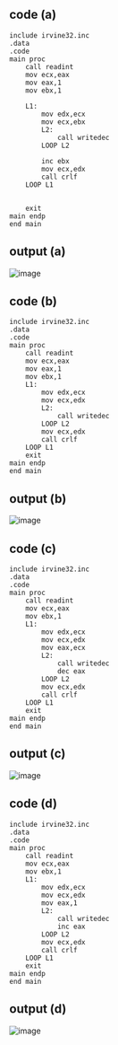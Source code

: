 ## code (a)
```
include irvine32.inc
.data
.code
main proc
	call readint
	mov ecx,eax
	mov eax,1
	mov ebx,1

	L1:
		mov edx,ecx
		mov ecx,ebx
		L2:
			call writedec
		LOOP L2

		inc ebx
		mov ecx,edx
		call crlf
	LOOP L1

	
	exit
main endp
end main 
```
## output (a)
![image](https://github.com/user-attachments/assets/e12b23bc-8848-4af0-8351-1bb5264e4060)


## code (b)
```
include irvine32.inc
.data
.code
main proc
	call readint
	mov ecx,eax
	mov eax,1
	mov ebx,1
	L1:
		mov edx,ecx
		mov ecx,edx
		L2:
			call writedec
		LOOP L2
		mov ecx,edx
		call crlf
	LOOP L1
	exit
main endp
end main 
```
## output (b)
![image](https://github.com/user-attachments/assets/d2a5db3e-3e09-4a12-a259-23aea64e0f28)


## code (c)
```
include irvine32.inc
.data
.code
main proc
	call readint
	mov ecx,eax
	mov ebx,1
	L1:
		mov edx,ecx
		mov ecx,edx
		mov eax,ecx
		L2:
			call writedec
			dec eax
		LOOP L2
		mov ecx,edx
		call crlf
	LOOP L1
	exit
main endp
end main 
```
## output (c)
![image](https://github.com/user-attachments/assets/7f4ad2c4-66bc-4d2c-bdfd-57e136e4cad6)


## code (d)
```
include irvine32.inc
.data
.code
main proc
	call readint
	mov ecx,eax
	mov ebx,1
	L1:
		mov edx,ecx
		mov ecx,edx
		mov eax,1
		L2:
			call writedec
			inc eax
		LOOP L2
		mov ecx,edx
		call crlf
	LOOP L1
	exit
main endp
end main 
```
## output (d)
![image](https://github.com/user-attachments/assets/05ac3992-c12b-401c-8286-28b1040830b1)
